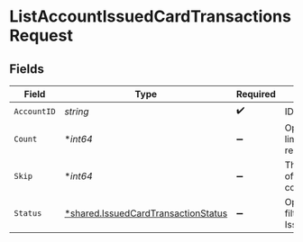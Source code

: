 # ListAccountIssuedCardTransactionsRequest


## Fields

| Field                                                                                     | Type                                                                                      | Required                                                                                  | Description                                                                               |
| ----------------------------------------------------------------------------------------- | ----------------------------------------------------------------------------------------- | ----------------------------------------------------------------------------------------- | ----------------------------------------------------------------------------------------- |
| `AccountID`                                                                               | *string*                                                                                  | :heavy_check_mark:                                                                        | ID of the account                                                                         |
| `Count`                                                                                   | **int64*                                                                                  | :heavy_minus_sign:                                                                        | Optional parameter to limit the number of results in the query                            |
| `Skip`                                                                                    | **int64*                                                                                  | :heavy_minus_sign:                                                                        | The number of items to offset before starting to collect the result set                   |
| `Status`                                                                                  | [*shared.IssuedCardTransactionStatus](../../models/shared/issuedcardtransactionstatus.md) | :heavy_minus_sign:                                                                        | Optional parameters to filter results IssuedCardTransactions.                             |